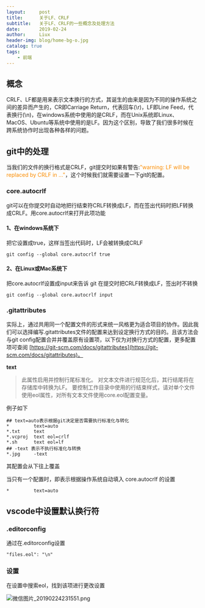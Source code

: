 ```yaml
---
layout:     post
title:      关于LF、CRLF
subtitle:   关于LF、CRLF的一些概念及处理方法
date:       2019-02-24
author:     Liux
header-img: blog/home-bg-o.jpg
catalog: true
tags:
    - 前端
---
```


## 概念

CRLF、LF都是用来表示文本换行的方式，其诞生的由来是因为不同的操作系统之间的差异而产生的，CR即Carriage Return，代表回车(\r)，LF即Line Feed，代表换行(\n)，在windows系统中使用的是CRLF，而在Unix系统即Linux、MacOS、Ubuntu等系统中使用的是LF。因为这个区别，导致了我们很多时候在跨系统协作时出现各种各样的问题。

## git中的处理

当我们的文件的换行格式是CRLF，git提交时如果有警告:<font color=#fb8c00>"warning: LF will be replaced by CRLF in ..."</font>，这个时候我们就需要设置一下git的配置。

### core.autocrlf

git可以在你提交时自动地把行结束符CRLF转换成LF，而在签出代码时把LF转换成CRLF。用core.autocrlf来打开此项功能

#### 1、在windows系统下

把它设置成true，这样当签出代码时，LF会被转换成CRLF

```shell
git config --global core.autocrlf true
```

#### 2、在Linux或Mac系统下

把core.autocrlf设置成input来告诉 git 在提交时把CRLF转换成LF，签出时不转换

```shell
git config --global core.autocrlf input
```

### .gitattributes

实际上，通过共用同一个配置文件的形式来统一风格更为适合项目的协作。因此我们可以选择编写.gitattributes文件的配置来达到设定换行方式的目的。且该方法会与git config配置合并并覆盖原有设置项，以下仅为对换行方式的配置，更多配置项可查阅 [https://git-scm.com/docs/gitattributes](https://git-scm.com/docs/gitattributes)。

**text**

> 此属性启用并控制行尾标准化。
对文本文件进行规范化后，其行结尾将在存储库中转换为LF。
要控制工作目录中使用的行结束样式，请对单个文件使用eol属性，对所有文本文件使用core.eol配置变量。

例子如下

```shell
## text=auto表示根据git决定是否需要执行标准化与转化
*         text=auto
*.txt	  text
*.vcproj  text eol=crlf
*.sh	  text eol=lf
## -text 表示不执行标准化与转换
*.jpg	  -text 
```
其配置会从下往上覆盖

当只有一个配置时，即表示根据操作系统自动填入 core.autocrlf 的设置

```shell
*         text=auto
```

## vscode中设置默认换行符

### .editorconfig

通过在.editorconfig设置

```shell
"files.eol": "\n"
```

### 设置

在设置中搜索eol，找到该项进行更改设置

![微信图片_20190224231551.png](https://file.lxinr.top/2019/0224/1551021373242.png)
